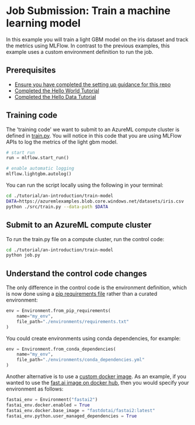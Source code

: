 # Job Submission: Train a machine learning model

In this example you will train a light GBM model on the iris dataset and track the metrics using MLFlow. In contrast to the previous examples, this example uses a custom environment definition to run the job.

## Prerequisites

* [Ensure you have completed the setting up guidance for this repo](../../../README.md)
* [Completed the Hello World Tutorial](../hello-world/README.md)
* [Completed the Hello Data Tutorial](../hello-data/README.md)

## Training code

The 'training code' we want to submit to an AzureML compute cluster is defined in [train.py](./src/train.py). You will notice in this code that you are using MLFlow APIs to log the metrics of the light gbm model.

```Python
# start run
run = mlflow.start_run()

# enable automatic logging
mlflow.lightgbm.autolog()
```

You can run the script locally using the following in your terminal:

```Bash
cd ./tutorial/an-introduction/train-model
DATA=https://azuremlexamples.blob.core.windows.net/datasets/iris.csv
python ./src/train.py --data-path $DATA
```

## Submit to an AzureML compute cluster

To run the train.py file on a compute cluster, run the control code:

```Bash
cd ./tutorial/an-introduction/train-model
python job.py
```

## Understand the control code changes

The only difference in the control code is the environment definition, which is now done using a [pip requirements file](./environments/requirements.txt) rather than a curated environment:

```Python
env = Environment.from_pip_requirements(
    name="my_env",
    file_path="./environments/requirements.txt"
)
```

You could create environments using conda dependencies, for example:

```Python
env = Environment.from_conda_dependencies(
    name="my_env",
    file_path="./environments/conda_dependencies.yml"
)
```

Another alternative is to use a [custom docker image](https://docs.microsoft.com/azure/machine-learning/how-to-train-with-custom-image). As an example, if you wanted to use the [fast.ai image on docker hub](https://hub.docker.com/u/fastdotai), then you would specify your environment as follows:

```Python
fastai_env = Environment("fastai2")
fastai_env.docker.enabled = True
fastai_env.docker.base_image = "fastdotai/fastai2:latest"
fastai_env.python.user_managed_dependencies = True
```
